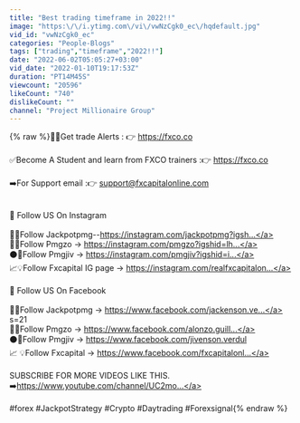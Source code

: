 ```yaml
---
title: "Best trading timeframe in 2022!!"
image: "https:\/\/i.ytimg.com\/vi\/vwNzCgk0_ec\/hqdefault.jpg"
vid_id: "vwNzCgk0_ec"
categories: "People-Blogs"
tags: ["trading","timeframe","2022!!"]
date: "2022-06-02T05:05:27+03:00"
vid_date: "2022-01-10T19:17:53Z"
duration: "PT14M45S"
viewcount: "20596"
likeCount: "740"
dislikeCount: ""
channel: "Project Millionaire Group"
---
```

{% raw %}🚨🚨Get trade Alerts : 👉 <a rel="nofollow" target="blank" href="https://fxco.co">https://fxco.co</a><br /><br />✅Become A Student and learn from FXCO trainers :👉  <a rel="nofollow" target="blank" href="https://fxco.co">https://fxco.co</a><br /><br />➡️For Support email :👉 support@fxcapitalonline.com<br /><br />  <br /> 📲 Follow US On Instagram <br /><br />🔴🚀Follow Jackpotpmg--<a rel="nofollow" target="blank" href="https://instagram.com/jackpotpmg?igsh...">https://instagram.com/jackpotpmg?igsh...</a><br />🔵🚀Follow Pmgzo → <a rel="nofollow" target="blank" href="https://instagram.com/pmgzo?igshid=lh...">https://instagram.com/pmgzo?igshid=lh...</a><br />⚫️🚀Follow Pmgjiv → <a rel="nofollow" target="blank" href="https://instagram.com/pmgjiv?igshid=i...">https://instagram.com/pmgjiv?igshid=i...</a> <br />📈💡Follow Fxcapital IG page → <a rel="nofollow" target="blank" href="https://instagram.com/realfxcapitalon...">https://instagram.com/realfxcapitalon...</a><br /><br />📲 Follow US On Facebook <br /><br />🔴🚀Follow Jackpotpmg → <a rel="nofollow" target="blank" href="https://www.facebook.com/jackenson.ve...">https://www.facebook.com/jackenson.ve...</a><br />s=21<br />🔵🚀Follow Pmgzo → <a rel="nofollow" target="blank" href="https://www.facebook.com/alonzo.guill...">https://www.facebook.com/alonzo.guill...</a><br />⚫️🚀Follow Pmgjiv → <a rel="nofollow" target="blank" href="https://www.facebook.com/jivenson.verdul">https://www.facebook.com/jivenson.verdul</a><br />📈 💡Follow Fxcapital → <a rel="nofollow" target="blank" href="https://www.facebook.com/fxcapitalonl...">https://www.facebook.com/fxcapitalonl...</a> <br /><br />SUBSCRIBE FOR MORE VIDEOS LIKE THIS.<br />➡️<a rel="nofollow" target="blank" href="https://www.youtube.com/channel/UC2mo...">https://www.youtube.com/channel/UC2mo...</a><br /><br />#forex #JackpotStrategy #Crypto #Daytrading #Forexsignal{% endraw %}
